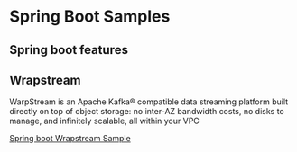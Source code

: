 # Spring Boot Samples

## Spring boot features

## Wrapstream

WarpStream is an Apache Kafka® compatible data streaming platform built directly on top of object storage: no inter-AZ bandwidth costs, no disks to manage, and infinitely scalable, all within your VPC

[Spring boot Wrapstream Sample](./springboot-wrapstream/HELP.md)
